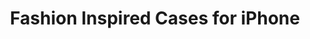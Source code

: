---
layout: project
title: "Fashion Inspired Cases for iPhone"
client: "Jame Technology"
year: "2017-2018"
sector: "Consumer electronics, mobile accessories"
description: "Fashion-inspired protective iPhone cases for various target audiences."
brief: "Our client wanted a variety of trend-inspired fashion and rugged cases designed for the upcoming Apple iPhone."
solution: "These cases offer varying visual levels of ruggedness, catering to different target audiences, including urban professionals, sports enthusiasts, and military-style aficionados, providing them with a protective yet fashionable identity that resonates with their aesthetic preferences."
services:
 - "design research"
 - "ideation"
 - "user-centered design"
 - "3D CAD modeling"
 - "photorealistic rendering"
 - "design presentation"
link: "http://www.jamepda.com"
main_image: "/assets/images/projects/jame_technology__fashion_cases_iphone/h_w_Fashion cases for iPhone.jpg"
images:
 - "/assets/images/projects/jame_technology__fashion_cases_iphone/p_w_Fashion cases for iPhone_01.jpg"
 - "/assets/images/projects/jame_technology__fashion_cases_iphone/p_w_Fashion cases for iPhone_02.jpg"
 - "/assets/images/projects/jame_technology__fashion_cases_iphone/p_w_Fashion cases for iPhone_03.jpg"
 - "/assets/images/projects/jame_technology__fashion_cases_iphone/p_w_Fashion cases for iPhone_04.jpg"
 - "/assets/images/projects/jame_technology__fashion_cases_iphone/p_w_Fashion cases for iPhone_05.jpg"
permalink: /jame_technology__fashion_cases_iphone/
---